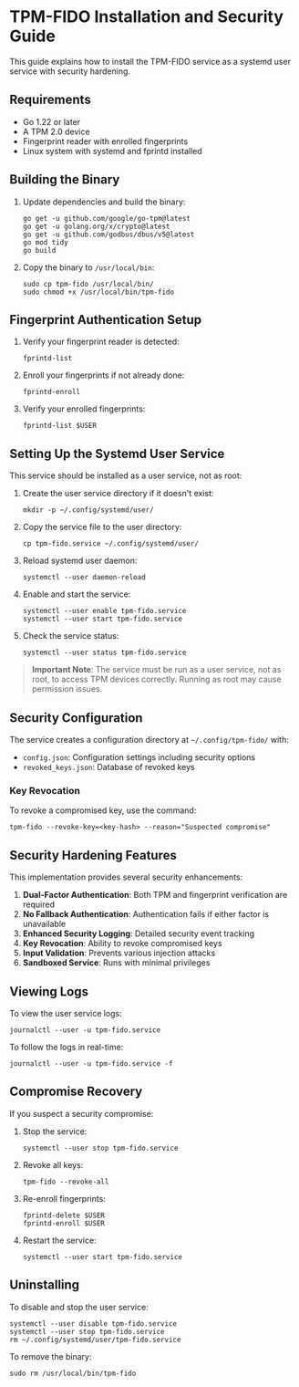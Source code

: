 # TPM-FIDO Installation and Security Guide

This guide explains how to install the TPM-FIDO service as a systemd user service with security hardening.

## Requirements

- Go 1.22 or later
- A TPM 2.0 device
- Fingerprint reader with enrolled fingerprints
- Linux system with systemd and fprintd installed

## Building the Binary

1. Update dependencies and build the binary:
   ```
   go get -u github.com/google/go-tpm@latest
   go get -u golang.org/x/crypto@latest
   go get -u github.com/godbus/dbus/v5@latest
   go mod tidy
   go build
   ```

2. Copy the binary to `/usr/local/bin`:
   ```
   sudo cp tpm-fido /usr/local/bin/
   sudo chmod +x /usr/local/bin/tpm-fido
   ```

## Fingerprint Authentication Setup

1. Verify your fingerprint reader is detected:
   ```
   fprintd-list
   ```

2. Enroll your fingerprints if not already done:
   ```
   fprintd-enroll
   ```

3. Verify your enrolled fingerprints:
   ```
   fprintd-list $USER
   ```

## Setting Up the Systemd User Service

This service should be installed as a user service, not as root:

1. Create the user service directory if it doesn't exist:
   ```
   mkdir -p ~/.config/systemd/user/
   ```

2. Copy the service file to the user directory:
   ```
   cp tpm-fido.service ~/.config/systemd/user/
   ```

3. Reload systemd user daemon:
   ```
   systemctl --user daemon-reload
   ```

4. Enable and start the service:
   ```
   systemctl --user enable tpm-fido.service
   systemctl --user start tpm-fido.service
   ```

5. Check the service status:
   ```
   systemctl --user status tpm-fido.service
   ```

> **Important Note**: The service must be run as a user service, not as root, to access TPM devices correctly. Running as root may cause permission issues.

## Security Configuration

The service creates a configuration directory at `~/.config/tpm-fido/` with:

- `config.json`: Configuration settings including security options
- `revoked_keys.json`: Database of revoked keys

### Key Revocation

To revoke a compromised key, use the command:
```
tpm-fido --revoke-key=<key-hash> --reason="Suspected compromise"
```

## Security Hardening Features

This implementation provides several security enhancements:

1. **Dual-Factor Authentication**: Both TPM and fingerprint verification are required
2. **No Fallback Authentication**: Authentication fails if either factor is unavailable
3. **Enhanced Security Logging**: Detailed security event tracking
4. **Key Revocation**: Ability to revoke compromised keys
5. **Input Validation**: Prevents various injection attacks
6. **Sandboxed Service**: Runs with minimal privileges

## Viewing Logs

To view the user service logs:
```
journalctl --user -u tpm-fido.service
```

To follow the logs in real-time:
```
journalctl --user -u tpm-fido.service -f
```

## Compromise Recovery

If you suspect a security compromise:

1. Stop the service:
   ```
   systemctl --user stop tpm-fido.service
   ```

2. Revoke all keys:
   ```
   tpm-fido --revoke-all
   ```

3. Re-enroll fingerprints:
   ```
   fprintd-delete $USER
   fprintd-enroll $USER
   ```

4. Restart the service:
   ```
   systemctl --user start tpm-fido.service
   ```

## Uninstalling

To disable and stop the user service:
```
systemctl --user disable tpm-fido.service
systemctl --user stop tpm-fido.service
rm ~/.config/systemd/user/tpm-fido.service
```

To remove the binary:
```
sudo rm /usr/local/bin/tpm-fido
```